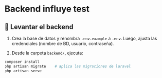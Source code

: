 # Backend influye test

## 💽 Levantar el backend

1. Crea la base de datos y renombra `.env.example` a `.env`.
   Luego, ajusta las credenciales (nombre de BD, usuario, contraseña).

2. Desde la carpeta `backend/`, ejecuta:

```bash
composer install
php artisan migrate    # aplica las migraciones de laravel
php artisan serve     
```
